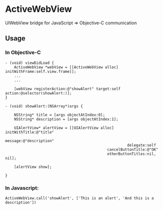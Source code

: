 # ActiveWebView

UIWebView bridge for JavaScript => Objective-C communication

## Usage

### In Objective-C

```
- (void) viewDidLoad {
	ActiveWebView *webView = [[ActiveWebView alloc] initWithFrame:self.view.frame]];
	...
	...

	[webView registerAction:@"showAlert" target:self action:@selector(showAlert:)];
}

- (void) showAlert:(NSArray*)args {
	
	NSString* title = [args objectAtIndex:0];
	NSString* description = [args objectAtIndex:1];

    UIAlertView* alertView = [[UIAlertView alloc] initWithTitle:@"title" 
    													message:@"description" 
    												   delegate:self 
    									      cancelButtonTitle:@"OK" 
    									      otherButtonTitles:nil, nil];
    
    [alertView show];

}
```


### In Javascript:

```
ActiveWebView.call('showAlert', ['This is an alert', 'And this is a description'])
```
